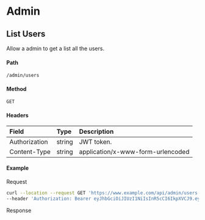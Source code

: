 # Admin

## List Users

Allow a admin to get a list all the users.

#### Path

`/admin/users`

#### Method

`GET`

#### Headers

| Field         | Type   | Description                       |
| :------------ | :----- | :-------------------------------- |
| Authorization | string | JWT token.                        |
| Content-Type  | string | application/x-www-form-urlencoded |

#### Example

Request

```sh
curl --location --request GET 'https://www.example.com/api/admin/users' \
--header 'Authorization: Bearer eyJhbGciOiJIUzI1NiIsInR5cCI6IkpXVCJ9.eyJzdWIiOiI1ZjEwYjBkMjEwZDZhNzBiZTE0OTdkZTEiLCJpc3MiOiJodHRwczovL2ZlZmE0M2RkZDVjYi5uZ3Jvay5pbyIsImlhdCI6MTU5NDkyOTQzNSwiZXhwIjoxNTk0OTMxMjM1fQ.U5pH17a88I0LSSLzlA4N4pnelgbB3P8358rc_3CKh64'
```

Response

```json

```
